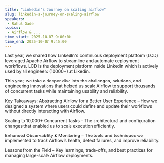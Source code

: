 ```yaml
---
title: "Linkedin's Journey on scaling airflow"
slug: linkedin-s-journey-on-scaling-airflow
speakers:
 - Rahul Gade
topics:
 - Airflow & ...
time_start: 2025-10-07 9:00:00
time_end: 2025-10-07 9:45:00
---
```


Last year, we shared how LinkedIn's continuous deployment platform (LCD) leveraged Apache Airflow to streamline and automate deployment workflows. LCD is the deployment platform inside Linkedin which is actively used by all engineers (10000+) at Likedin.

This year, we take a deeper dive into the challenges, solutions, and engineering innovations that helped us scale Airflow to support thousands of concurrent tasks while maintaining usability and reliability.

Key Takeaways:
Abstracting Airflow for a Better User Experience – How we designed a system where users could define and update their workflows without directly interacting with Airflow.

Scaling to 10,000+ Concurrent Tasks – The architectural and configuration changes that enabled us to scale execution efficiently.

Enhanced Observability & Monitoring – The tools and techniques we implemented to track Airflow’s health, detect failures, and improve reliability.

Lessons from the Field – Key learnings, trade-offs, and best practices for managing large-scale Airflow deployments.

